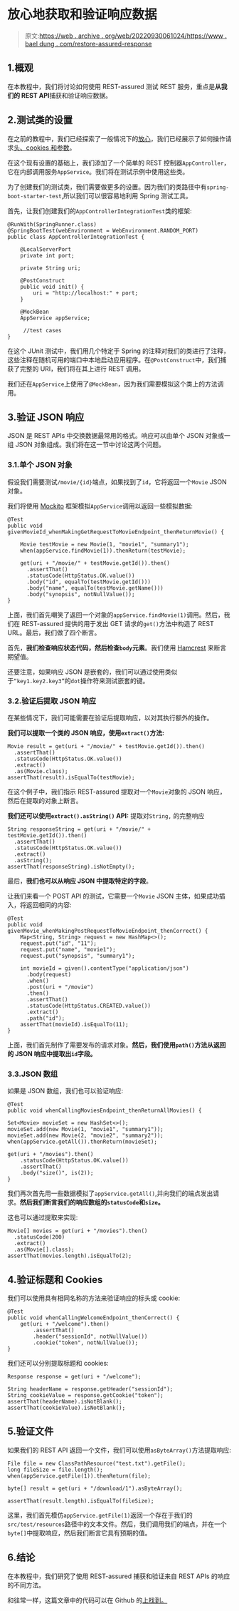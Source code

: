 # 放心地获取和验证响应数据

> 原文:[https://web . archive . org/web/20220930061024/https://www . bael dung . com/restore-assured-response](https://web.archive.org/web/20220930061024/https://www.baeldung.com/rest-assured-response)

## 1.概观

在本教程中，我们将讨论如何使用 REST-assured 测试 REST 服务，重点是**从我们的 REST API**捕获和验证响应数据。

## 2.测试类的设置

在之前的教程中，我们已经探索了一般情况下的[放心](/web/20220901001343/https://www.baeldung.com/rest-assured-tutorial)，我们已经展示了如何操作请求[头、cookies 和参数](/web/20220901001343/https://www.baeldung.com/rest-assured-header-cookie-parameter)。

在这个现有设置的基础上，我们添加了一个简单的 REST 控制器`AppController`，它在内部调用服务`AppService`。我们将在测试示例中使用这些类。

为了创建我们的测试类，我们需要做更多的设置。因为我们的类路径中有`spring-boot-starter-test`,所以我们可以很容易地利用 Spring 测试工具。

首先，让我们创建我们的`AppControllerIntegrationTest`类的框架:

```
@RunWith(SpringRunner.class)
@SpringBootTest(webEnvironment = WebEnvironment.RANDOM_PORT)
public class AppControllerIntegrationTest {

    @LocalServerPort
    private int port;

    private String uri;

    @PostConstruct
    public void init() {
        uri = "http://localhost:" + port;
    }

    @MockBean
    AppService appService;

     //test cases
}
```

在这个 JUnit 测试中，我们用几个特定于 Spring 的注释对我们的类进行了注释，这些注释在随机可用的端口中本地启动应用程序。在`@PostConstruct`中，我们捕获了完整的 URI，我们将在其上进行 REST 调用。

我们还在`AppService`上使用了`@MockBean`，因为我们需要模拟这个类上的方法调用。

## 3.验证 JSON 响应

JSON 是 REST APIs 中交换数据最常用的格式。响应可以由单个 JSON 对象或一组 JSON 对象组成。我们将在这一节中讨论这两个问题。

### 3.1.单个 JSON 对象

假设我们需要测试`/movie/{id}`端点，如果找到了`id`，它将返回一个`Movie` JSON 对象。

我们将使用 [Mockito](/web/20220901001343/https://www.baeldung.com/mockito-series) 框架模拟`AppService`调用以返回一些模拟数据:

```
@Test
public void givenMovieId_whenMakingGetRequestToMovieEndpoint_thenReturnMovie() {

    Movie testMovie = new Movie(1, "movie1", "summary1");
    when(appService.findMovie(1)).thenReturn(testMovie);

    get(uri + "/movie/" + testMovie.getId()).then()
      .assertThat()
      .statusCode(HttpStatus.OK.value())
      .body("id", equalTo(testMovie.getId()))
      .body("name", equalTo(testMovie.getName()))
      .body("synopsis", notNullValue());
}
```

上面，我们首先嘲笑了返回一个对象的`appService.findMovie(1)`调用。然后，我们在 REST-assured 提供的用于发出 GET 请求的`get()`方法中构造了 REST URL。最后，我们做了四个断言。

首先，**我们检查响应状态代码，然后检查`body`元素**。我们使用 [Hamcrest](/web/20220901001343/https://www.baeldung.com/java-junit-hamcrest-guide) 来断言期望值。

还要注意，如果响应 JSON 是嵌套的，我们可以通过使用类似于`“key1.key2.key3”`的`dot`操作符来测试嵌套的键。

### 3.2.验证后提取 JSON 响应

在某些情况下，我们可能需要在验证后提取响应，以对其执行额外的操作。

**我们可以提取一个类的 JSON 响应，使用`extract()`方法:**

```
Movie result = get(uri + "/movie/" + testMovie.getId()).then()
  .assertThat()
  .statusCode(HttpStatus.OK.value())
  .extract()
  .as(Movie.class);
assertThat(result).isEqualTo(testMovie);
```

在这个例子中，我们指示 REST-assured 提取对一个`Movie`对象的 JSON 响应，然后在提取的对象上断言。

**我们还可以使用`extract().asString()` API:** 提取对`String,` 的完整响应

```
String responseString = get(uri + "/movie/" + testMovie.getId()).then()
  .assertThat()
  .statusCode(HttpStatus.OK.value())
  .extract()
  .asString();
assertThat(responseString).isNotEmpty();
```

最后，**我们也可以从响应 JSON 中提取特定的字段**。

让我们来看一个 POST API 的测试，它需要一个`Movie` JSON 主体，如果成功插入，将返回相同的内容:

```
@Test
public void givenMovie_whenMakingPostRequestToMovieEndpoint_thenCorrect() {
    Map<String, String> request = new HashMap<>();
    request.put("id", "11");
    request.put("name", "movie1");
    request.put("synopsis", "summary1");

    int movieId = given().contentType("application/json")
      .body(request)
      .when()
      .post(uri + "/movie")
      .then()
      .assertThat()
      .statusCode(HttpStatus.CREATED.value())
      .extract()
      .path("id");
    assertThat(movieId).isEqualTo(11);
}
```

上面，我们首先制作了需要发布的请求对象。**然后，我们使用`path()`方法从返回的 JSON 响应中提取出`id`字段。**

### 3.3.JSON 数组

如果是 JSON 数组，我们也可以验证响应:

```
@Test
public void whenCallingMoviesEndpoint_thenReturnAllMovies() {

Set<Movie> movieSet = new HashSet<>();
movieSet.add(new Movie(1, "movie1", "summary1"));
movieSet.add(new Movie(2, "movie2", "summary2"));
when(appService.getAll()).thenReturn(movieSet);

get(uri + "/movies").then()
    .statusCode(HttpStatus.OK.value())
    .assertThat()
    .body("size()", is(2));
}
```

我们再次首先用一些数据模拟了`appService.getAll()`,并向我们的端点发出请求。**然后我们断言我们的响应数组的`statusCode`和`size`。**

这也可以通过提取来实现:

```
Movie[] movies = get(uri + "/movies").then()
  .statusCode(200)
  .extract()
  .as(Movie[].class);
assertThat(movies.length).isEqualTo(2);
```

## 4.验证标题和 Cookies

我们可以使用具有相同名称的方法来验证响应的标头或 cookie:

```
@Test
public void whenCallingWelcomeEndpoint_thenCorrect() {
    get(uri + "/welcome").then()
        .assertThat()
        .header("sessionId", notNullValue())
        .cookie("token", notNullValue());
}
```

我们还可以分别提取标题和 cookies:

```
Response response = get(uri + "/welcome");

String headerName = response.getHeader("sessionId");
String cookieValue = response.getCookie("token");
assertThat(headerName).isNotBlank();
assertThat(cookieValue).isNotBlank();
```

## 5.验证文件

如果我们的 REST API 返回一个文件，我们可以使用`asByteArray()`方法提取响应:

```
File file = new ClassPathResource("test.txt").getFile();
long fileSize = file.length();
when(appService.getFile(1)).thenReturn(file);

byte[] result = get(uri + "/download/1").asByteArray();

assertThat(result.length).isEqualTo(fileSize);
```

这里，我们首先模仿`appService.getFile(1)`返回一个存在于我们的`src/test/resources`路径中的文本文件。然后，我们调用我们的端点，并在一个`byte[]`中提取响应，然后我们断言它具有预期的值。

## 6.结论

在本教程中，我们研究了使用 REST-assured 捕获和验证来自 REST APIs 的响应的不同方法。

和往常一样，这篇文章中的代码可以在 Github 的[上找到。](https://web.archive.org/web/20220901001343/https://github.com/eugenp/tutorials/tree/master/testing-modules/rest-assured)
